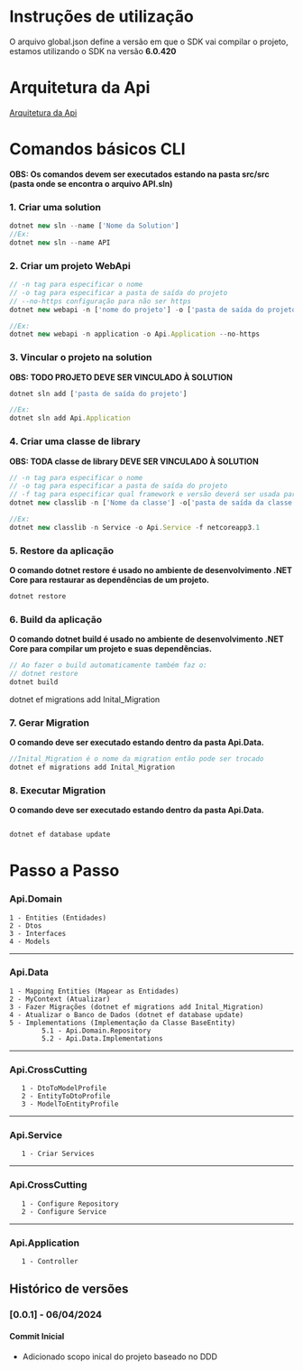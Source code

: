 # Instruções de utilização
O arquivo global.json define a versão em que o SDK vai compilar o projeto, estamos utilizando o SDK na versão **6.0.420**

# Arquitetura da Api

[Arquitetura da Api](https://prnt.sc/eWNIzNHrOi5V)


# Comandos básicos CLI

**OBS: Os comandos devem ser executados estando na pasta src/src (pasta onde se encontra o arquivo API.sln)**

### 1. Criar uma solution

~~~javascript
dotnet new sln --name ['Nome da Solution']
//Ex:
dotnet new sln --name API
~~~

### 2. Criar um projeto WebApi
~~~javascript
// -n tag para especificar o nome
// -o tag para especificar a pasta de saída do projeto
// --no-https configuração para não ser https
dotnet new webapi -n ['nome do projeto'] -o ['pasta de saída do projeto'] --no-https

//Ex:
dotnet new webapi -n application -o Api.Application --no-https
~~~

### 3. Vincular o projeto na solution

**OBS: TODO PROJETO DEVE SER VINCULADO À SOLUTION**

~~~js
dotnet sln add ['pasta de saída do projeto']

//Ex:
dotnet sln add Api.Application
~~~

### 4. Criar uma classe de library

**OBS: TODA classe de library DEVE SER VINCULADO À SOLUTION**

~~~js
// -n tag para especificar o nome
// -o tag para especificar a pasta de saída do projeto
// -f tag para especificar qual framework e versão deverá ser usada para a criação da classe
dotnet new classlib -n ['Nome da classe'] -o['pasta de saída da classe'] -f ['framework e versão']

//Ex:
dotnet new classlib -n Service -o Api.Service -f netcoreapp3.1
~~~


### 5. Restore da aplicação

**O comando dotnet restore é usado no ambiente de desenvolvimento .NET Core para restaurar as dependências de um projeto.**

~~~js
dotnet restore
~~~

### 6. Build da aplicação

**O comando dotnet build é usado no ambiente de desenvolvimento .NET Core para compilar um projeto e suas dependências.**

~~~js
// Ao fazer o build automaticamente também faz o:
// dotnet restore
dotnet build
~~~

dotnet ef migrations add Inital_Migration

### 7. Gerar Migration

**O comando deve ser executado estando dentro da pasta Api.Data.**

~~~js
//Inital_Migration é o nome da migration então pode ser trocado
dotnet ef migrations add Inital_Migration
~~~


### 8. Executar Migration

**O comando deve ser executado estando dentro da pasta Api.Data.**

~~~js

dotnet ef database update
~~~

# Passo a Passo

### Api.Domain

	1 - Entities (Entidades)
	2 - Dtos
	3 - Interfaces
	4 - Models

---
	
### Api.Data

	1 - Mapping Entities (Mapear as Entidades)
	2 - MyContext (Atualizar)
	3 - Fazer Migrações (dotnet ef migrations add Inital_Migration)
	4 - Atualizar o Banco de Dados (dotnet ef database update)
	5 - Implementations (Implementação da Classe BaseEntity)
            5.1 - Api.Domain.Repository
	        5.2 - Api.Data.Implementations

---
### Api.CrossCutting

       1 - DtoToModelProfile
       2 - EntityToDtoProfile
       3 - ModelToEntityProfile

---
 	
### Api.Service
       1 - Criar Services

----
	
### Api.CrossCutting
       1 - Configure Repository
       2 - Configure Service  	

---
### Api.Application
       1 - Controller



## Histórico de versões

### [0.0.1] - 06/04/2024
#### Commit Inicial
- Adicionado scopo inical do projeto baseado no DDD
